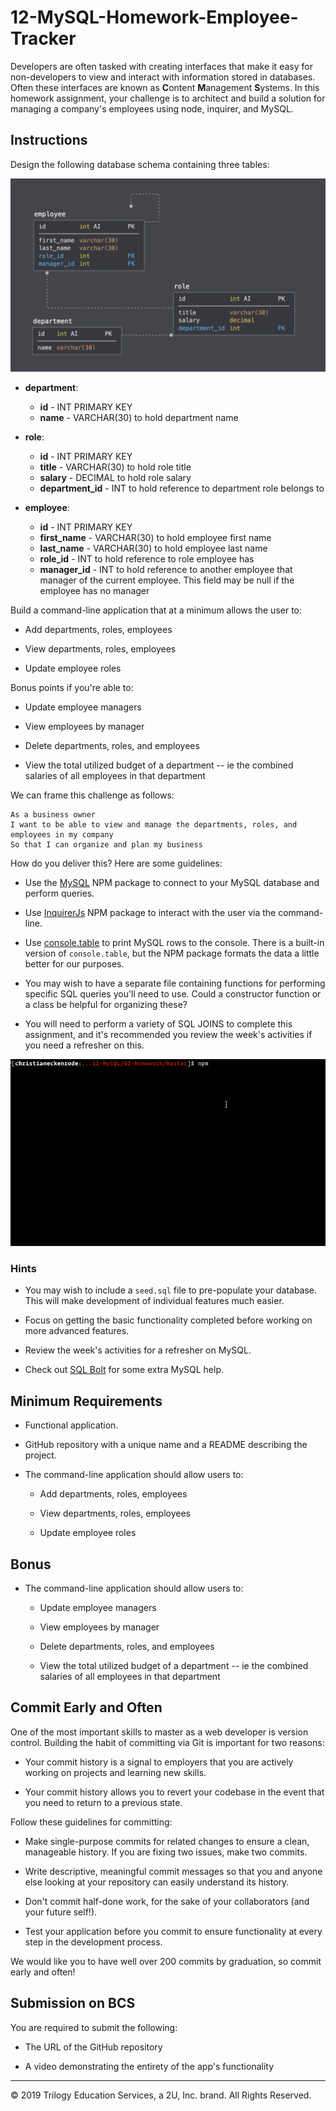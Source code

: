 # 12-MySQL-Homework-Employee-Tracker

Developers are often tasked with creating interfaces that make it easy for non-developers to view and interact with information stored in databases. Often these interfaces are known as **C**ontent **M**anagement **S**ystems. In this homework assignment, your challenge is to architect and build a solution for managing a company's employees using node, inquirer, and MySQL.

## Instructions

Design the following database schema containing three tables:

![Database Schema](Assets/schema.png)

* **department**:

  * **id** - INT PRIMARY KEY
  * **name** - VARCHAR(30) to hold department name

* **role**:

  * **id** - INT PRIMARY KEY
  * **title** -  VARCHAR(30) to hold role title
  * **salary** -  DECIMAL to hold role salary
  * **department_id** -  INT to hold reference to department role belongs to

* **employee**:

  * **id** - INT PRIMARY KEY
  * **first_name** - VARCHAR(30) to hold employee first name
  * **last_name** - VARCHAR(30) to hold employee last name
  * **role_id** - INT to hold reference to role employee has
  * **manager_id** - INT to hold reference to another employee that manager of the current employee. This field may be null if the employee has no manager
  
Build a command-line application that at a minimum allows the user to:

  * Add departments, roles, employees

  * View departments, roles, employees

  * Update employee roles

Bonus points if you're able to:

  * Update employee managers

  * View employees by manager

  * Delete departments, roles, and employees

  * View the total utilized budget of a department -- ie the combined salaries of all employees in that department

We can frame this challenge as follows:

```
As a business owner
I want to be able to view and manage the departments, roles, and employees in my company
So that I can organize and plan my business
```

How do you deliver this? Here are some guidelines:

* Use the [MySQL](https://www.npmjs.com/package/mysql) NPM package to connect to your MySQL database and perform queries.

* Use [InquirerJs](https://www.npmjs.com/package/inquirer/v/0.2.3) NPM package to interact with the user via the command-line.

* Use [console.table](https://www.npmjs.com/package/console.table) to print MySQL rows to the console. There is a built-in version of `console.table`, but the NPM package formats the data a little better for our purposes.

* You may wish to have a separate file containing functions for performing specific SQL queries you'll need to use. Could a constructor function or a class be helpful for organizing these?

* You will need to perform a variety of SQL JOINS to complete this assignment, and it's recommended you review the week's activities if you need a refresher on this.

![Employee Tracker](Assets/employee-tracker.gif)

### Hints

* You may wish to include a `seed.sql` file to pre-populate your database. This will make development of individual features much easier.

* Focus on getting the basic functionality completed before working on more advanced features.

* Review the week's activities for a refresher on MySQL.

* Check out [SQL Bolt](https://sqlbolt.com/) for some extra MySQL help.

## Minimum Requirements

* Functional application.

* GitHub repository with a unique name and a README describing the project.

* The command-line application should allow users to:

  * Add departments, roles, employees

  * View departments, roles, employees

  * Update employee roles

## Bonus

* The command-line application should allow users to:

  * Update employee managers

  * View employees by manager

  * Delete departments, roles, and employees

  * View the total utilized budget of a department -- ie the combined salaries of all employees in that department

## Commit Early and Often

One of the most important skills to master as a web developer is version control. Building the habit of committing via Git is important for two reasons:

* Your commit history is a signal to employers that you are actively working on projects and learning new skills.

* Your commit history allows you to revert your codebase in the event that you need to return to a previous state.

Follow these guidelines for committing:

* Make single-purpose commits for related changes to ensure a clean, manageable history. If you are fixing two issues, make two commits.

* Write descriptive, meaningful commit messages so that you and anyone else looking at your repository can easily understand its history.

* Don't commit half-done work, for the sake of your collaborators (and your future self!).

* Test your application before you commit to ensure functionality at every step in the development process.

We would like you to have well over 200 commits by graduation, so commit early and often!


## Submission on BCS

You are required to submit the following:

* The URL of the GitHub repository

* A video demonstrating the entirety of the app's functionality 

- - -
© 2019 Trilogy Education Services, a 2U, Inc. brand. All Rights Reserved.

